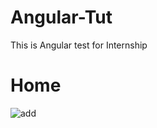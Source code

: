 # Angular-Tut
This is Angular test for Internship
# Home
![add](https://user-images.githubusercontent.com/43721247/118111388-3f9aab00-b401-11eb-80bf-fe0a4f13dfff.PNG)
